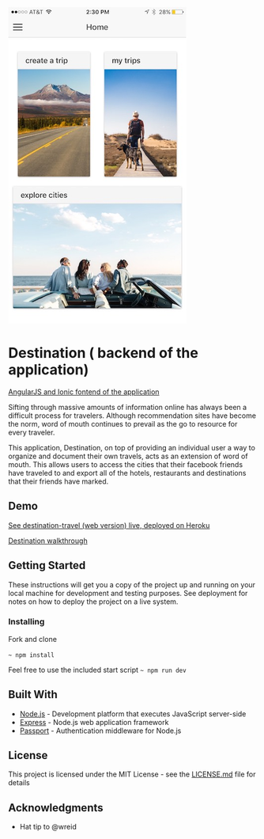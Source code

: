 
![screenshot](https://github.com/ith-harvey/destination-travel/blob/master/screenshot.jpeg)

# Destination ( backend of the application)
[AngularJS and Ionic fontend of the application](https://github.com/ith-harvey/destination-travel)

Sifting through massive amounts of information online has always been a difficult process for travelers. Although recommendation sites have become the norm, word of mouth continues to prevail as the go to resource for every traveler.

This application, Destination, on top of providing an individual user a way to organize and document their own travels, acts as an extension of word of mouth. This allows users to access the cities that their facebook friends have traveled to and export all of the hotels, restaurants and destinations that their friends have marked.

## Demo
[See destination-travel (web version) live, deployed on Heroku](https://destination-travel.herokuapp.com/#/app/home)

[Destination walkthrough](https://youtu.be/ue5LFooJ7LY)

## Getting Started

These instructions will get you a copy of the project up and running on your local machine for development and testing purposes. See deployment for notes on how to deploy the project on a live system.

### Installing

Fork and clone

`~ npm install`

Feel free to use the included start script `~ npm run dev`

## Built With

* [Node.js](https://nodejs.org/en/) - Development platform that executes JavaScript server-side
* [Express](https://expressjs.com/) - Node.js web application framework
* [Passport](http://passportjs.org/) - Authentication middleware for Node.js

## License

This project is licensed under the MIT License - see the [LICENSE.md](LICENSE.md) file for details

## Acknowledgments

* Hat tip to @wreid
